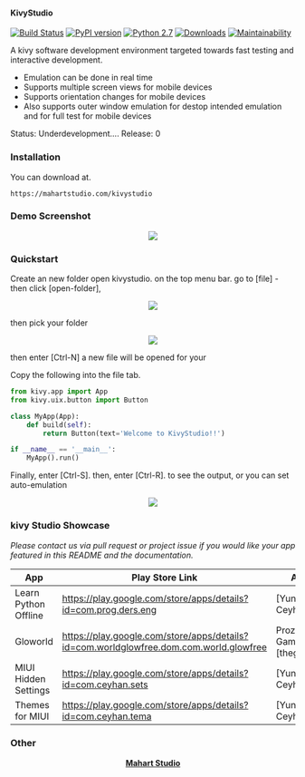 #### KivyStudio
<!-- ![KivyStudio](https://raw.githubusercontent.com/MichaelStott/KivMob/master/demo/assets/kivmob-title.png) -->

[![Build Status](https://travis-ci.com/MichaelStott/KivMob.svg?branch=master)](https://travis-ci.com/MichaelStott/KivMob)
[![PyPI version](https://badge.fury.io/py/kivmob.svg)](https://badge.fury.io/py/kivmob)
[![Python 2.7](https://img.shields.io/badge/python-2.7-green.svg)](https://www.python.org/downloads/release/python-270/)
[![Downloads](https://pepy.tech/badge/kivmob)](https://pepy.tech/project/kivmob)
[![Maintainability](https://api.codeclimate.com/v1/badges/add8cd9bd9600d898b79/maintainability)](https://codeclimate.com/github/MichaelStott/KivMob/maintainability)

A kivy software development environment targeted towards fast testing and interactive development.

  - Emulation can be done in real time
  - Supports multiple screen views for mobile devices
  - Supports orientation changes for mobile devices
  - Also supports outer window emulation for destop intended emulation and for full test for mobile devices

Status: Underdevelopment....
Release: 0


### Installation

You can download at.
```
https://mahartstudio.com/kivystudio
```

### Demo Screenshot
<p align="center">
  <img src="https://raw.githubusercontent.com/mahart-studio/kivystudio/master/resources/showcase/Screenshot(1).png">
</p>

### Quickstart

Create an new folder
open kivystudio.
on the top menu bar.
go to [file] - then click [open-folder],

<p align="center">
  <img src="https://raw.githubusercontent.com/mahart-studio/kivystudio/master/resources/showcase/Screenshot(2).png">
</p>

then pick your folder

<p align="center">
  <img src="https://raw.githubusercontent.com/mahart-studio/kivystudio/master/resources/showcase/Screenshot(3).png">
</p>

then enter [Ctrl-N] a new file will be opened for your


Copy the following into the file tab.
```python
from kivy.app import App
from kivy.uix.button import Button

class MyApp(App):
	def build(self):
		return Button(text='Welcome to KivyStudio!!')

if __name__ == '__main__':
	MyApp().run()
```

Finally, enter [Ctrl-S].
then, enter [Ctrl-R]. to see the output,
or you can set auto-emulation

<p align="center">
  <img src="https://raw.githubusercontent.com/mahart-studio/kivystudio/master/resources/showcase/Screenshot(4).png">
</p>

### kivy Studio Showcase

_Please contact us via pull request or project issue if you would like your app featured in this README and the documentation._

<!-- List alphabetically please.  -->
| App | Play Store Link | Author |
| ------ | ------ | ------ |
| Learn Python Offline | https://play.google.com/store/apps/details?id=com.prog.ders.eng | [Yunus Ceyhan] |
| Gloworld | https://play.google.com/store/apps/details?id=com.worldglowfree.dom.com.world.glowfree | Prozee Games, [thegameguy] |
| MIUI Hidden Settings | https://play.google.com/store/apps/details?id=com.ceyhan.sets | [Yunus Ceyhan] |
| Themes for MIUI | https://play.google.com/store/apps/details?id=com.ceyhan.tema | [Yunus Ceyhan] |

### Other

<!-- Links pertinent to README -->
[KivyStudio]: <https://mahartstudio.com/kivystudio/>
[Google AdMob]: <https://www.google.com/admob/>
[Kivy]: <https://kivy.org/>
[Buildozer]: <https://github.com/kivy/buildozer>

<!-- App showcase author links -->
<p align="center">
    <a href='<https://mahartstudio.com>'> <b>Mahart Studio</b> </a>
</p>

[avour]: <https://github.com/avour>
[solomon]: <https://github.com/solomon1999>
[curiouspaul1]: <https://github.com/curiouspaul1>